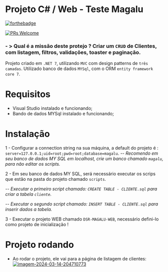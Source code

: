 # Projeto C# / Web - Teste Magalu

[![forthebadge](http://forthebadge.com/images/badges/built-with-love.svg)](http://forthebadge.com)

[![PRs Welcome](https://img.shields.io/badge/PRs-welcome-brightgreen.svg?style=shields)](http://makeapullrequest.com)

### - >  Qual é a missão deste protejo ? Criar um `CRUD` de Clientes, com listagem, filtros, validações, toaster e paginação.

Projeto criado em `.NET 7`, utilizando `MVC` com design patterns de `três camadas`.
Utilizado banco de dados `MYSql`, com o ORM `entity framework core 7`.

# Requisitos
- Visual Studio instalado e funcionando;
- Bando de dados MYSql instalado e funcionando;

# Instalação 

1 - Configurar a connection string na sua máquina, a default do projeto é : `server=127.0.0.1;uid=root;pwd=root;database=magalu`.
-- *Recomendo em seu banco de dados MY SQL em localhost, crie um banco chamado `magalu`, para não editar os scripts.*

2 - Em seu banco de dados MY SQL, será necessário executar os scrips que estão na pasta do projeto chamado `scripts`.

-- *Executar o primeiro script chamado: `CREATE TABLE - CLIENTE.sql` para criar a tabela `cliente`.*

-- *Executar o segundo script chamado: `INSERT TABLE - CLIENTE.sql` para inserir dados a tabela.*


3 - Executar o projeto WEB chamado `DSR-MAGALU-WEB`, necessário defini-lo como projeto de inicialização !

# Projeto rodando

- Ao rodar o projeto, ele vai para a página de listagem de clientes:
  <a href="https://ibb.co/86tXBSp"><img src="https://i.ibb.co/BqFwPSx/imagem-2024-03-14-204710773.png" alt="imagem-2024-03-14-204710773" border="0"></a>



